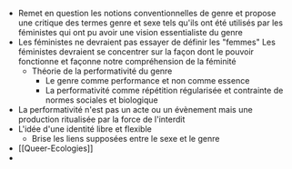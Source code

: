 - Remet en question les notions conventionnelles de genre et propose une critique des termes genre et sexe tels qu'ils ont été utilisés par les féministes qui ont pu avoir une vision essentialiste du genre
- Les féministes ne devraient pas essayer de définir les "femmes" Les féministes devraient se concentrer sur la façon dont le pouvoir fonctionne et façonne notre compréhension de la féminité
	- Théorie de la performativité du genre
		- Le genre comme performance et non comme essence
		- La performativité comme répétition régularisée et contrainte de normes sociales et biologique
- La performativité n'est pas un acte ou un évènement mais une production ritualisée par la force de l'interdit
- L'idée d'une identité libre et flexible
	- Brise les liens supposées entre le sexe et le genre
- [[Queer-Ecologies]]
-